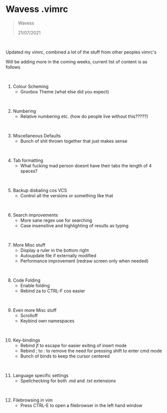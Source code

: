 # Wavess .vimrc 

> Wavess 
>
> 21/07/2021
 
&nbsp;

Updated my vimrc, combined a lot of the stuff from other peoples vimrc's

Will be adding more in the coming weeks, current list of content is as follows

&nbsp;

1. Colour Scheming
    * Gruvbox Theme (what else did you expect)

&nbsp;

2. Numbering
    * Relative numbering etc. (how do people live without this?????)

&nbsp;

3. Miscellaneous Defaults
    * Bunch of shit thrown together that just makes sense

&nbsp;

4. Tab formatting
    * What fucking mad person doesnt have their tabs the length of 4 spaces?

&nbsp;

5. Backup disbaling cos VCS
    * Control all the versions or something like that

&nbsp;

6. Search improvements
    * More sane regex use for searching
    * Case insensitive and highlighting of results as typing

&nbsp;

7. More Misc stuff
    * Display a ruler in the bottom right
    * Autoupdate file if externally modified
    * Performance improvement (redraw screen only when needed)

&nbsp;

8. Code Folding
    * Enable folding
    * Rebind za to CTRL-F cos easier

&nbsp;

9. Even more Misc stuff
    * Scrolloff
    * Keybind own namespaces

&nbsp;

10. Key-bindings
    * Rebind jf to escape for easier exiting of insert mode
    * Rebind ; to : to remove the need for pressing shift to enter cmd mode
    * Bunch of binds to keep the cursor centered

&nbsp;

11. Language specific settings
    * Spellchecking for both .md and .txt extensions

&nbsp;

12. Filebrowsing in vim
    * Press CTRL-E to open a filebrowser in the left hand window
